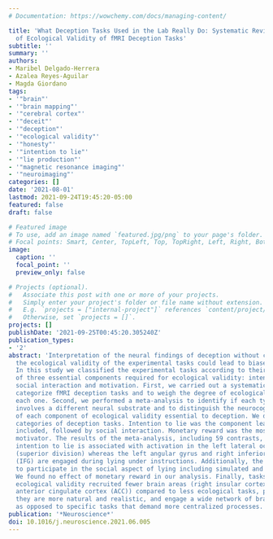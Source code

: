 ```yaml
---
# Documentation: https://wowchemy.com/docs/managing-content/

title: 'What Deception Tasks Used in the Lab Really Do: Systematic Review and Meta-Analysis
  of Ecological Validity of fMRI Deception Tasks'
subtitle: ''
summary: ''
authors:
- Maribel Delgado-Herrera
- Azalea Reyes-Aguilar
- Magda Giordano
tags:
- '"brain"'
- '"brain mapping"'
- '"cerebral cortex"'
- '"deceit"'
- '"deception"'
- '"ecological validity"'
- '"honesty"'
- '"intention to lie"'
- '"lie production"'
- '"magnetic resonance imaging"'
- '"neuroimaging"'
categories: []
date: '2021-08-01'
lastmod: 2021-09-24T19:45:20-05:00
featured: false
draft: false

# Featured image
# To use, add an image named `featured.jpg/png` to your page's folder.
# Focal points: Smart, Center, TopLeft, Top, TopRight, Left, Right, BottomLeft, Bottom, BottomRight.
image:
  caption: ''
  focal_point: ''
  preview_only: false

# Projects (optional).
#   Associate this post with one or more of your projects.
#   Simply enter your project's folder or file name without extension.
#   E.g. `projects = ["internal-project"]` references `content/project/deep-learning/index.md`.
#   Otherwise, set `projects = []`.
projects: []
publishDate: '2021-09-25T00:45:20.305240Z'
publication_types:
- '2'
abstract: 'Interpretation of the neural findings of deception without considering
  the ecological validity of the experimental tasks could lead to biased conclusions.
  In this study we classified the experimental tasks according to their inclusion
  of three essential components required for ecological validity: intention to lie,
  social interaction and motivation. First, we carried out a systematic review to
  categorize fMRI deception tasks and to weigh the degree of ecological validity of
  each one. Second, we performed a meta-analysis to identify if each type of task
  involves a different neural substrate and to distinguish the neurocognitive contribution
  of each component of ecological validity essential to deception. We detected six
  categories of deception tasks. Intention to lie was the component least frequently
  included, followed by social interaction. Monetary reward was the most frequent
  motivator. The results of the meta-analysis, including 59 contrasts, revealed that
  intention to lie is associated with activation in the left lateral occipital cortex
  (superior division) whereas the left angular gyrus and right inferior frontal gyrus
  (IFG) are engaged during lying under instructions. Additionally, the right IFG appears
  to participate in the social aspect of lying including simulated and real interactions.
  We found no effect of monetary reward in our analysis. Finally, tasks with high
  ecological validity recruited fewer brain areas (right insular cortex and bilateral
  anterior cingulate cortex (ACC)) compared to less ecological tasks, perhaps because
  they are more natural and realistic, and engage a wide network of brain mechanisms,
  as opposed to specific tasks that demand more centralized processes.'
publication: '*Neuroscience*'
doi: 10.1016/j.neuroscience.2021.06.005
---
```

